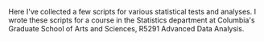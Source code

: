 Here I've collected a few scripts for various statistical tests and analyses. I wrote these scripts for a course in the Statistics department at Columbia's Graduate School of Arts and Sciences, R5291 Advanced Data Analysis. 
